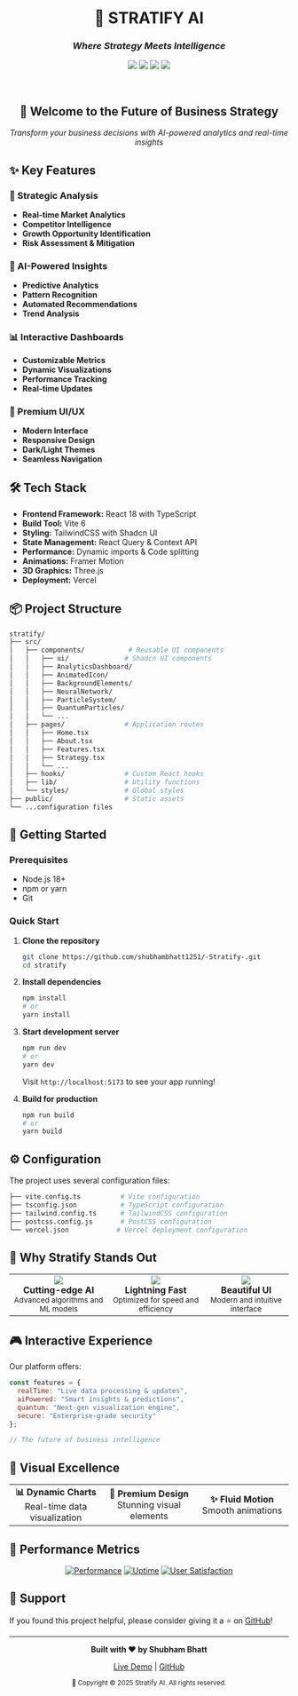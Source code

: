 <div align="center">
  <h1>🚀 STRATIFY AI</h1>
  <h3><em>Where Strategy Meets Intelligence</em></h3>
  
  <a href="https://stratify-official.vercel.app/"><img src="https://img.shields.io/badge/🌟%20LIVE%20WEBSITE-00C896?style=for-the-badge&logo=vercel&logoColor=white"/></a>
  <a href="https://github.com/shubhambhatt1251/-Stratify-"><img src="https://img.shields.io/badge/Built%20with-React%2018-61DAFB?style=for-the-badge&logo=react&logoColor=white"/></a>
  <a href="https://github.com/shubhambhatt1251/-Stratify-"><img src="https://img.shields.io/badge/Powered%20by-Vite%206-646CFF?style=for-the-badge&logo=vite&logoColor=white"/></a>
  <a href="https://github.com/shubhambhatt1251/-Stratify-"><img src="https://img.shields.io/badge/TypeScript-Ready-3178C6?style=for-the-badge&logo=typescript&logoColor=white"/></a>
</div>

<br />

<div align="center">
  <h2>🌟 Welcome to the Future of Business Strategy</h2>
  <p><em>Transform your business decisions with AI-powered analytics and real-time insights</em></p>
</div>

## ✨ Key Features

### 🎯 Strategic Analysis
- **Real-time Market Analytics**
- **Competitor Intelligence**
- **Growth Opportunity Identification**
- **Risk Assessment & Mitigation**

### 🤖 AI-Powered Insights
- **Predictive Analytics**
- **Pattern Recognition**
- **Automated Recommendations**
- **Trend Analysis**

### 📊 Interactive Dashboards
- **Customizable Metrics**
- **Dynamic Visualizations**
- **Performance Tracking**
- **Real-time Updates**

### 🎨 Premium UI/UX
- **Modern Interface**
- **Responsive Design**
- **Dark/Light Themes**
- **Seamless Navigation**

## 🛠️ Tech Stack

- **Frontend Framework:** React 18 with TypeScript
- **Build Tool:** Vite 6
- **Styling:** TailwindCSS with Shadcn UI
- **State Management:** React Query & Context API
- **Performance:** Dynamic imports & Code splitting
- **Animations:** Framer Motion
- **3D Graphics:** Three.js
- **Deployment:** Vercel

## 📦 Project Structure

```bash
stratify/
├── src/
│   ├── components/           # Reusable UI components
│   │   ├── ui/              # Shadcn UI components
│   │   ├── AnalyticsDashboard/
│   │   ├── AnimatedIcon/
│   │   ├── BackgroundElements/
│   │   ├── NeuralNetwork/
│   │   ├── ParticleSystem/
│   │   ├── QuantumParticles/
│   │   └── ...
│   ├── pages/               # Application routes
│   │   ├── Home.tsx
│   │   ├── About.tsx
│   │   ├── Features.tsx
│   │   ├── Strategy.tsx
│   │   └── ...
│   ├── hooks/               # Custom React hooks
│   ├── lib/                 # Utility functions
│   └── styles/              # Global styles
├── public/                  # Static assets
└── ...configuration files
```

## 🚀 Getting Started

### Prerequisites

- Node.js 18+ 
- npm or yarn
- Git

### Quick Start

1. **Clone the repository**
   ```bash
   git clone https://github.com/shubhambhatt1251/-Stratify-.git
   cd stratify
   ```

2. **Install dependencies**
   ```bash
   npm install
   # or
   yarn install
   ```

3. **Start development server**
   ```bash
   npm run dev
   # or
   yarn dev
   ```

   Visit `http://localhost:5173` to see your app running!

4. **Build for production**
   ```bash
   npm run build
   # or
   yarn build
   ```

## ⚙️ Configuration

The project uses several configuration files:

```bash
├── vite.config.ts          # Vite configuration
├── tsconfig.json           # TypeScript configuration
├── tailwind.config.ts      # TailwindCSS configuration
├── postcss.config.js       # PostCSS configuration
└── vercel.json            # Vercel deployment configuration
```

## 💫 Why Stratify Stands Out

<div align="center">
  <table>
    <tr>
      <td align="center">
        <img src="https://img.shields.io/badge/Innovation-First-FF6B6B?style=for-the-badge&logoColor=white"/>
        <br />
        <strong>Cutting-edge AI</strong>
        <br />
        <sub>Advanced algorithms and ML models</sub>
      </td>
      <td align="center">
        <img src="https://img.shields.io/badge/Performance-Driven-4CAF50?style=for-the-badge&logoColor=white"/>
        <br />
        <strong>Lightning Fast</strong>
        <br />
        <sub>Optimized for speed and efficiency</sub>
      </td>
      <td align="center">
        <img src="https://img.shields.io/badge/Design-Premium-9B51E0?style=for-the-badge&logoColor=white"/>
        <br />
        <strong>Beautiful UI</strong>
        <br />
        <sub>Modern and intuitive interface</sub>
      </td>
    </tr>
  </table>
</div>

## 🎮 Interactive Experience

Our platform offers:

```js
const features = {
  realTime: "Live data processing & updates",
  aiPowered: "Smart insights & predictions",
  quantum: "Next-gen visualization engine",
  secure: "Enterprise-grade security"
};

// The future of business intelligence
```

## 🌈 Visual Excellence

<div align="center">
  <table>
    <tr>
      <td align="center" width="33%">
        <strong>📊 Dynamic Charts</strong>
        <br />
        Real-time data visualization
      </td>
      <td align="center" width="33%">
        <strong>🎨 Premium Design</strong>
        <br />
        Stunning visual elements
      </td>
      <td align="center" width="33%">
        <strong>✨ Fluid Motion</strong>
        <br />
        Smooth animations
      </td>
    </tr>
  </table>
</div>

## 🚀 Performance Metrics

<div align="center">
  
[![Performance](https://img.shields.io/badge/Performance-99%25-success?style=for-the-badge)](https://stratify-official.vercel.app/)
[![Uptime](https://img.shields.io/badge/Uptime-99.9%25-brightgreen?style=for-the-badge)](https://stratify-official.vercel.app/)
[![User Satisfaction](https://img.shields.io/badge/Satisfaction-95%25-blue?style=for-the-badge)](https://stratify-official.vercel.app/)

</div>


## 🌟 Support

If you found this project helpful, please consider giving it a ⭐️ on [GitHub](https://github.com/shubhambhatt1251/-Stratify-)!

---

<div align="center">
  <p><strong>Built with ❤️ by Shubham Bhatt</strong></p>
  <p>
    <a href="https://stratify-official.vercel.app/">Live Demo</a> |
    <a href="https://github.com/shubhambhatt1251/-Stratify-">GitHub</a>
  </p>
  <sub>🎨 Copyright © 2025 Stratify AI. All rights reserved.</sub>
</div>


